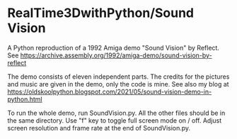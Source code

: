 # RealTime3DwithPython/Sound Vision

A Python reproduction of a 1992 Amiga demo "Sound Vision" by Reflect. See https://archive.assembly.org/1992/amiga-demo/sound-vision-by-reflect

The demo consists of eleven independent parts. The credits for the pictures and music are given in the demo, only the code is mine. See also my blog at https://oldskoolpython.blogspot.com/2021/05/sound-vision-demo-in-python.html

To run the whole demo, run SoundVision.py. All the other files should be in the same directory. Use "f" key to toggle full screen mode on / off. Adjust screen resolution and frame rate at the end of SoundVision.py.

